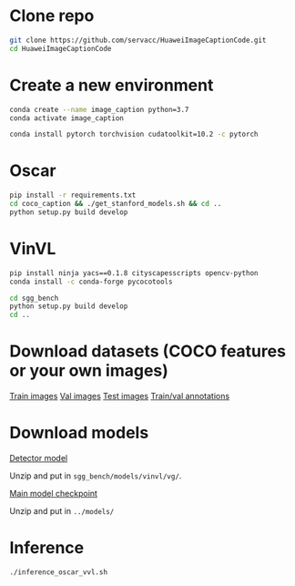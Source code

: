 # Clone repo
```bash
git clone https://github.com/servacc/HuaweiImageCaptionCode.git
cd HuaweiImageCaptionCode
```

# Create a new environment
```bash
conda create --name image_caption python=3.7
conda activate image_caption

conda install pytorch torchvision cudatoolkit=10.2 -c pytorch
```

# Oscar
```bash
pip install -r requirements.txt
cd coco_caption && ./get_stanford_models.sh && cd ..
python setup.py build develop
```

# VinVL
```bash
pip install ninja yacs==0.1.8 cityscapesscripts opencv-python
conda install -c conda-forge pycocotools

cd sgg_bench
python setup.py build develop
cd ..
```

# Download datasets (COCO features or your own images)

[Train images](http://images.cocodataset.org/zips/train2014.zip)
[Val images](http://images.cocodataset.org/zips/val2014.zip)
[Test images](http://images.cocodataset.org/zips/test2014.zip)
[Train/val annotations](http://images.cocodataset.org/annotations/annotations_trainval2014.zip)

# Download models

[Detector model](https://drive.google.com/file/d/11YdV_4yLx3W0oKDFgk0yzAd-bP2fY-EZ/view?usp=sharing)

Unzip and put in ```sgg_bench/models/vinvl/vg/```.

[Main model checkpoint](https://drive.google.com/file/d/1Pu5wY84h5b3-jSLd2wLTmjvh3tqQS796/view?usp=sharing)

Unzip and put in ```../models/```

# Inference
```bash
./inference_oscar_vvl.sh
```
